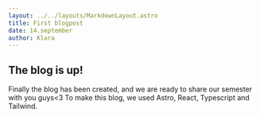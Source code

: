 ```yaml
---
layout: ../../layouts/MarkdownLayout.astro
title: First blogpost
date: 14.september
author: Klara
---
```


## The blog is up!

Finally the blog has been created, and we are ready to share our semester with you guys<3 To make this blog, we used Astro, React, Typescript and Tailwind.
